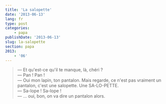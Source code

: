 ```yaml
---
title: 'La salopette'
date: '2013-06-13'
lang: fr
type: post
categories:
    - papa
publishDate: '2013-06-13'
slug: la-salopette
section: papa
2013:
    - '06'
---
```


> — Et qu'est-ce qu'il te manque, là, chéri ?  
> — Pan ! Pan !  
> — Oui mon lapin, ton pantalon. Mais regarde, ce n'est pas vraiment un pantalon, c'est une salopette. Une SA-LO-PETTE.  
> — Sa-lope ! Sa-lope !  
> — ... oui, bon, on va dire un pantalon alors.


